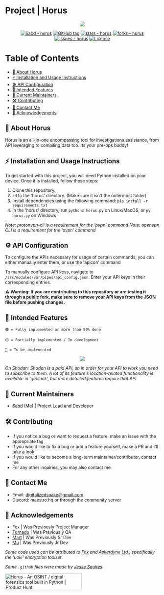 # Project | Horus



<p align="center">
  <img src="https://i.ibb.co/LSYgyHh/Screenshot-2024-06-30-at-12-51-09-AM.png"/>
</p>
<div align="center">
  
[![6abd - horus](https://img.shields.io/static/v1?label=6abd&message=horus&color=crimson&logo=github)](https://github.com/6abd/horus "Go to GitHub repo")
[![GitHub tag](https://img.shields.io/github/tag/6abd/horus?include_prereleases=&sort=semver&color=crimson)](https://github.com/6abd/horus/releases/)
[![stars - horus](https://img.shields.io/github/stars/6abd/horus?style=social&logoColor=crimson)](https://github.com/6abd/horus)
[![forks - horus](https://img.shields.io/github/forks/6abd/horus?style=social&logoColor=crimson)](https://github.com/6abd/horus)
[![issues - horus](https://img.shields.io/github/issues/6abd/horus?color=crimson)](https://github.com/6abd/horus/issues)
[![License](https://img.shields.io/badge/License-GNU_General_Public_License_v3.0-crimson)](#license)


</div>

# Table of Contents

* [🚀 About Horus](#-about-horus)
* [⚡ Installation and Usage Instructions](#-installation-and-usage-instructions)
* [⚙️ API Configuration](#%EF%B8%8F-api-configuration)
* [🔮 Intended Features](#-intended-features)
* [🤝 Current Maintainers](#-current-maintainers)
* [🛠️ Contributing](#%EF%B8%8F-contributing)
* [📧 Contact Me](#-contact-me)
* [🤝 Acknowledgements](#-acknowledgements)


## 🚀 About Horus

Horus is an all-in-one encompassing tool for investigations assistance, from API leveraging to compiling data too. Its your pre-ops buddy! 

## ⚡ Installation and Usage Instructions
To get started with this project, you will need Python installed on your device.
Once it is installed, follow these steps:

1. Clone this repository.
2. `cd` to the 'horus' directory. (Make sure it isn't the outermost folder)
3. Install dependencies using the following command: ```pip install -r requirements.txt```
4. In the 'horus' directory, run ```python3 horus.py``` on Linux/MacOS, or ```py horus.py``` on Windows

*Note: protonvpn-cli is a requirement for the 'pvpn' command*
*Note: openvpn CLI is a requirement for the 'ovpn' command*

## ⚙️ API Configuration
To configure the APIs necessary for usage of certain commands, you can either manually enter them, or use the 'apicon' command

To manually configure API keys, navigate to ```/src/modules/var/pipes/api_config.json```. Enter your API keys in their corresponding entries.

**⚠️ Warning: If you are contributing to this repository or are testing it through a public fork, make sure to remove your API keys from the JSON file before pushing changes.**

  
## 🔮 Intended Features
```  
🟢 = Fully implemented or more than 80% done

🟡 = Partially implemented / In development

🔴 = To be implemented
```

<p align="center">
  <img src="https://i.ibb.co/1Gknr1b/Screenshot-2024-07-11-at-10-20-11-AM.png"/>
</p>

*On Shodan: Shodan is a paid API, so in order for your API to work you need to subscribe to them. A lot of its feature's location-related functionality is available in 'geolock', but more detailed features require that API.*
## 🤝 Current Maintainers

- [6abd](https://github.com/6abd) (Me) | Project Lead and Developer


## 🛠️ Contributing
- If you notice a bug or want to request a feature, make an issue with the appropriate tag
- If you would like to fix a bug or add a feature yourself, make a PR and I'll take a look
- If you would like to become a long-term maintainer/contributor, contact me
- For any other inquiries, you may also contact me

## 📧 Contact Me
- Email: digitalizedsnake@gmail.com
- Discord: maestro.hq or through the [community server](https://discord.gg/PhkqXAT7Ax)

## 🤝 Acknowledgements

- [Fox](https://github.com/FoxIDK) | Was Previously Project Manager
- [Tornado](https://github.com/digitalsilicon) | Was Previously QA
- [Mart](https://github.com/marvhus) | Was Previously Sr Dev
- [Mu](https://github.com/IamMU) | Was Previously Jr Dev

*Some code used can be attributed to [Fox](https://github.com/FoxIDK) and [Askerdyne Ltd.](https://askerdyne.com/), specifically the 'Loki' encryption toolset.*

*Some `.github` files were made by [Jesse Squires](https://github.com/jessesquires)*

<a href="https://www.producthunt.com/posts/horus?utm_source=badge-featured&utm_medium=badge&utm_souce=badge-horus" target="_blank"><img src="https://api.producthunt.com/widgets/embed-image/v1/featured.svg?post_id=453469&theme=light" alt="Horus - An&#0032;OSINT&#0032;&#0047;&#0032;digital&#0032;forensics&#0032;tool&#0032;built&#0032;in&#0032;Python | Product Hunt" style="width: 250px; height: 54px;" width="250" height="54" /></a>
